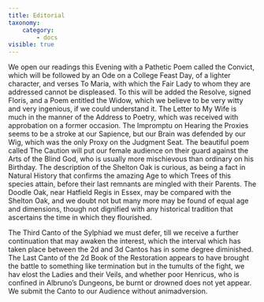 ```yaml
---
title: Editorial
taxonomy:
    category:
        - docs
visible: true
---
```


We open our readings this Evening with a Pathetic Poem called the Convict, which will be followed by an Ode on a College Feast Day, of a lighter character, and verses To Maria, with which the Fair Lady to whom they are addressed cannot be displeased. To this will be added the Resolve, signed Floris, and a Poem entitled the Widow, which we believe to be very witty and very ingenious, if we could understand it. The Letter to My Wife is much in the manner of the Address to Poetry, which was received with approbation on a former occasion. The Impromptu on Hearing the Proxies seems to be a stroke at our Sapience, but our Brain was defended by our Wig, which was the only Proxy on the Judgment Seat. The beautiful poem called The Caution will put our female audience on their guard against the Arts of the Blind God, who is usually more mischievous than ordinary on his Birthday. The description of the Shelton Oak is curious, as being a fact in Natural History that confirms the amazing Age to which Trees of this species attain, before their last remnants are mingled with their Parents. The Doodle Oak, near Hatfield Regis in Essex, may be compared with the Shelton Oak, and we doubt not but many more may be found of equal age and dimensions, though not dignified with any historical tradition that ascertains the time in which they flourished.

The Third Canto of the Sylphiad we must defer, till we receive a further continuation that may awaken the interest, which the interval which has taken place between the 2d and 3d Cantos has in some degree diminished. The Last Canto of the 2d Book of the Restoration appears to have brought the battle to something like termination but in the tumults of the fight, we hav elost the Ladies and their Veils, and whether poor Henricus, who is confined in Albruno’s Dungeons, be burnt or drowned does not yet appear. We submit the Canto to our Audience without animadversion.